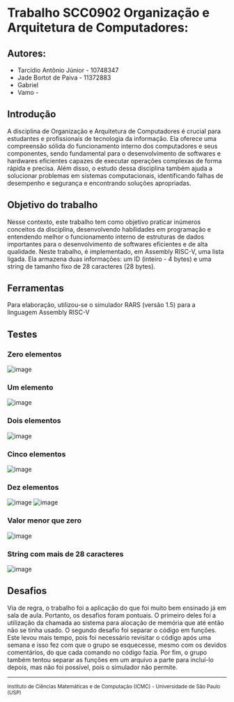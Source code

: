 # Trabalho SCC0902 Organização e Arquitetura de Computadores:

## Autores:

* Tarcídio Antônio Júnior - 10748347
* Jade Bortot de Paiva - 11372883
* Gabriel
* Vamo -

## Introdução

  A disciplina de Organização e Arquitetura de Computadores é crucial para estudantes e profissionais de tecnologia da informação. Ela oferece uma compreensão sólida do funcionamento interno dos computadores e seus componentes, sendo fundamental para o desenvolvimento de softwares e hardwares eficientes capazes de executar operações complexas de forma rápida e precisa. Além disso, o estudo dessa disciplina também ajuda a solucionar problemas em sistemas computacionais, identificando falhas de desempenho e segurança e encontrando soluções apropriadas.

## Objetivo do trabalho
  
  Nesse contexto, este trabalho tem como objetivo praticar inúmeros conceitos da disciplina, desenvolvendo habilidades em programação e entendendo melhor o funcionamento interno de estruturas de dados importantes para o desenvolvimento de softwares eficientes e de alta qualidade. Neste trabalho, é implementado, em Assembly RISC-V, uma lista ligada. Ela armazena duas informações: um ID (inteiro - 4 bytes) e uma string de tamanho fixo de 28 caracteres (28 bytes).

## Ferramentas

  Para elaboração, utilizou-se o simulador RARS (versão 1.5) para a linguagem Assembly RISC-V

## Testes

### Zero elementos

![image](https://user-images.githubusercontent.com/50781629/233849077-8eeb68aa-4037-4bea-bece-7edbce898b01.png)

### Um elemento

![image](https://user-images.githubusercontent.com/50781629/233848818-0ae537c9-fd58-401c-8296-1b89fd1d6e60.png)

### Dois elementos

![image](https://user-images.githubusercontent.com/50781629/233848849-f00752e5-2e64-4125-b475-22f5ad61b789.png)

### Cinco elementos

![image](https://user-images.githubusercontent.com/50781629/233848904-e6588926-c1b3-4001-82e0-e7560476e22f.png)

### Dez elementos

![image](https://user-images.githubusercontent.com/50781629/233849037-75caa777-a423-428a-8b56-13dcb1bcb4c8.png)
![image](https://user-images.githubusercontent.com/50781629/233849051-a803230a-954b-4c29-87f6-d45913f28d0e.png)

### Valor menor que zero

![image](https://user-images.githubusercontent.com/50781629/233849324-10a63ec7-1d67-4005-b81f-1c7d28221303.png)

### String com mais de 28 caracteres

![image](https://user-images.githubusercontent.com/50781629/233849876-cdaac958-28c7-40b5-8263-965c4e5a83af.png)

## Desafios
  Via de regra, o trabalho foi a aplicação do que foi muito bem ensinado já em sala de aula. Portanto, os desafios foram pontuais. O primeiro deles foi a utilização da chamada ao sistema para alocação de memória que até então não se tinha usado. O segundo desafio foi separar o código em funções. Este levou mais tempo, pois foi necessário revisitar o código após uma semana e isso fez com que o grupo se esquecesse, mesmo com os devidos comentários, do que cada comando no código fazia. Por fim, o grupo também tentou separar as funções em um arquivo a parte para incluí-lo depois, mas não foi possível, pois o simulador não permite. 

---

<sup>Instituto de Ciências Matemáticas e de Computação (ICMC) - Universidade de São Paulo (USP)</sup>

